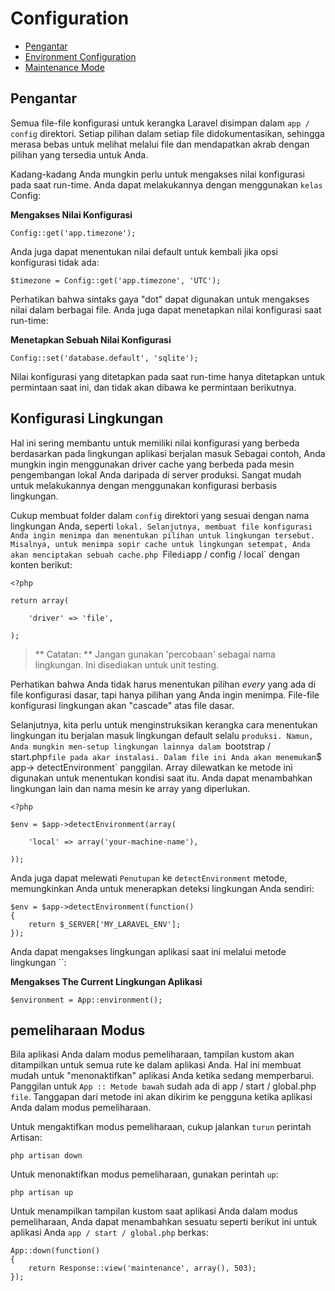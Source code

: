 # Configuration

- [Pengantar](#introduction)
- [Environment Configuration](#environment-configuration)
- [Maintenance Mode](#maintenance-mode)

<a name="introduction"></a>
<!-- ## Introduction -->
## Pengantar

<!-- All of the configuration files for the Laravel framework are stored in the `app/config` directory. Each option in every file is documented, so feel free to look through the files and get familiar with the options available to you. -->
Semua file-file konfigurasi untuk kerangka Laravel disimpan dalam `app / config` direktori. Setiap pilihan dalam setiap file didokumentasikan, sehingga merasa bebas untuk melihat melalui file dan mendapatkan akrab dengan pilihan yang tersedia untuk Anda.

<!-- Sometimes you may need to access configuration values at run-time. You may do so using the `Config` class: -->
Kadang-kadang Anda mungkin perlu untuk mengakses nilai konfigurasi pada saat run-time. Anda dapat melakukannya dengan menggunakan `kelas` Config:

<!-- **Accessing A Configuration Value** -->
**Mengakses Nilai Konfigurasi**

	Config::get('app.timezone');

<!-- You may also specify a default value to return if the configuration option does not exist: -->
Anda juga dapat menentukan nilai default untuk kembali jika opsi konfigurasi tidak ada:

	$timezone = Config::get('app.timezone', 'UTC');

<!-- Notice that "dot" style syntax may be used to access values in the various files. You may also set configuration values at run-time: -->
Perhatikan bahwa sintaks gaya "dot" dapat digunakan untuk mengakses nilai dalam berbagai file. Anda juga dapat menetapkan nilai konfigurasi saat run-time:

<!-- **Setting A Configuration Value** -->
**Menetapkan Sebuah Nilai Konfigurasi**

	Config::set('database.default', 'sqlite');

<!-- Configuration values that are set at run-time are only set for the current request, and will not be carried over to subsequent requests. -->
Nilai konfigurasi yang ditetapkan pada saat run-time hanya ditetapkan untuk permintaan saat ini, dan tidak akan dibawa ke permintaan berikutnya.

<a name="environment-configuration"></a>
<!-- ## Environment Configuration -->
## Konfigurasi Lingkungan

<!-- It is often helpful to have different configuration values based on the environment the application is running in. For example, you may wish to use a different cache driver on your local development machine than on the production server. It is easy to accomplish this using environment based configuration. -->
Hal ini sering membantu untuk memiliki nilai konfigurasi yang berbeda berdasarkan pada lingkungan aplikasi berjalan masuk Sebagai contoh, Anda mungkin ingin menggunakan driver cache yang berbeda pada mesin pengembangan lokal Anda daripada di server produksi. Sangat mudah untuk melakukannya dengan menggunakan konfigurasi berbasis lingkungan.

<!-- Simply create a folder within the `config` directory that matches your environment name, such as `local`. Next, create the configuration files you wish to override and specify the options for that environment. For example, to override the cache driver for the local environment, you would create a `cache.php` file in `app/config/local` with the following content: -->
Cukup membuat folder dalam `config` direktori yang sesuai dengan nama lingkungan Anda, seperti `lokal. Selanjutnya, membuat file konfigurasi Anda ingin menimpa dan menentukan pilihan untuk lingkungan tersebut. Misalnya, untuk menimpa sopir cache untuk lingkungan setempat, Anda akan menciptakan sebuah cache.php `File` di `app / config / local` dengan konten berikut:

	<?php

	return array(

		'driver' => 'file',

	);

<!-- > **Note:** Do not use 'testing' as an environment name. This is reserved for unit testing. -->
> ** Catatan: ** Jangan gunakan 'percobaan' sebagai nama lingkungan. Ini disediakan untuk unit testing.

<!-- Notice that you do not have to specify _every_ option that is in the base configuration file, but only the options you wish to override. The environment configuration files will "cascade" over the base files. -->
Perhatikan bahwa Anda tidak harus menentukan pilihan _every_ yang ada di file konfigurasi dasar, tapi hanya pilihan yang Anda ingin menimpa. File-file konfigurasi lingkungan akan "cascade" atas file dasar.

<!-- Next, we need to instruct the framework how to determine which environment it is running in. The default environment is always `production`. However, you may setup other environments within the `bootstrap/start.php` file at the root of your installation. In this file you will find an `$app->detectEnvironment` call. The array passed to this method is used to determine the current environment. You may add other environments and machine names to the array as needed. -->
Selanjutnya, kita perlu untuk menginstruksikan kerangka cara menentukan lingkungan itu berjalan masuk lingkungan default selalu `produksi. Namun, Anda mungkin men-setup lingkungan lainnya dalam `bootstrap / start.php` file pada akar instalasi. Dalam file ini Anda akan menemukan `$ app-> detectEnvironment` panggilan. Array dilewatkan ke metode ini digunakan untuk menentukan kondisi saat itu. Anda dapat menambahkan lingkungan lain dan nama mesin ke array yang diperlukan.

    <?php

    $env = $app->detectEnvironment(array(

        'local' => array('your-machine-name'),

    ));

<!-- You may also pass a `Closure` to the `detectEnvironment` method, allowing you to implement your own environment detection: -->
Anda juga dapat melewati `Penutupan` ke `detectEnvironment` metode, memungkinkan Anda untuk menerapkan deteksi lingkungan Anda sendiri:

	$env = $app->detectEnvironment(function()
	{
		return $_SERVER['MY_LARAVEL_ENV'];
	});

<!-- You may access the current application environment via the `environment` method: -->
Anda dapat mengakses lingkungan aplikasi saat ini melalui metode lingkungan ``:

<!-- **Accessing The Current Application Environment** -->
**Mengakses The Current Lingkungan Aplikasi**

	$environment = App::environment();

<a name="maintenance-mode"></a>
<!-- ## Maintenance Mode -->
## pemeliharaan Modus

<!-- When your application is in maintenance mode, a custom view will be displayed for all routes into your application. This makes it easy to "disable" your application while it is updating. A call to the `App::down` method is already present in your `app/start/global.php` file. The response from this method will be sent to users when your application is in maintenance mode. -->
Bila aplikasi Anda dalam modus pemeliharaan, tampilan kustom akan ditampilkan untuk semua rute ke dalam aplikasi Anda. Hal ini membuat mudah untuk "menonaktifkan" aplikasi Anda ketika sedang memperbarui. Panggilan untuk `App :: Metode bawah` sudah ada di app / start / global.php `file`. Tanggapan dari metode ini akan dikirim ke pengguna ketika aplikasi Anda dalam modus pemeliharaan.

<!-- To enable maintenance mode, simply execute the `down` Artisan command: -->
Untuk mengaktifkan modus pemeliharaan, cukup jalankan `turun` perintah Artisan:

	php artisan down

<!-- To disable maintenance mode, use the `up` command: -->
Untuk menonaktifkan modus pemeliharaan, gunakan perintah `up`:

	php artisan up

<!-- To show a custom view when your application is in maintenance mode, you may add something like the following to your application's `app/start/global.php` file: -->
Untuk menampilkan tampilan kustom saat aplikasi Anda dalam modus pemeliharaan, Anda dapat menambahkan sesuatu seperti berikut ini untuk aplikasi Anda `app / start / global.php` berkas:

	App::down(function()
	{
		return Response::view('maintenance', array(), 503);
	});
